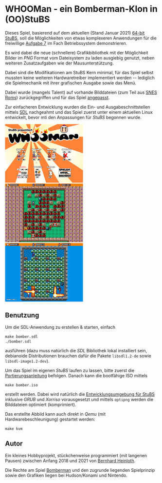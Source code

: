 WHOOMan - ein Bomberman-Klon in (OO)StuBS
=========================================

Dieses Spiel, basierend auf dem aktuellen (Stand Januar 2021) 
[64-bit StuBS](https://gitlab.cs.fau.de/i4/bs/stubs),
soll die Möglichkeiten von etwas komplexeren Anwendungen für die freiwillige 
[Aufgabe 7](https://www4.cs.fau.de/Lehre/WS20/V_BS/Uebungen/aufgabe7/a7.shtml)
im Fach Betriebssystem demonstrieren.

Es wird dabei die neue (schnellere) Grafikbibliothek mit der Möglichkeit 
Bilder im *PNG* Format vom Dateisystem zu laden ausgiebig genutzt, neben
weiteren Zusatzaufgaben wie der Mausunterstützung.

Dabei sind die Modifikationen am StuBS Kern minimal, für das Spiel selbst
mussten keine weiteren Hardwaretreiber implementiert werden -- lediglich die
Spielmechanik mit ihrer grafischen Ausgabe sowie das Menü.

Dabei wurde (mangels Talent) auf vorhande Bilddateien (zum Teil aus 
[SNES Roms](https://www.spriters-resource.com/snes/sbomber/sheet/60462/))
zurückgegriffen und für das Spiel [angepasst](https://de.wikipedia.org/wiki/Hqx).

Zur einfacheren Entwicklung wurden die Ein- und Ausgabeschnittstellen mittels
[SDL](https://de.wikipedia.org/wiki/Simple_DirectMedia_Layer) nachgeahmt und
das Spiel zuerst unter einem aktuellen Linux entwickelt, bevor mti den
Anpassungen für *StuBS* begonnen wurde.

<img src="screenshot_1.png"  width="256" height="192">
<img src="screenshot_2.png"  width="256" height="192">
<img src="screenshot_3.png"  width="256" height="192">


Benutzung
---------

Um die SDL-Anwendung zu erstellen & starten, einfach

    make bomber.sdl
    ./bomber.sdl

ausführen (dazu muss natürlich die *SDL* Bibliothek lokal installiert sein,
debianoide Distributionen brauchen dafür die Pakete `libsdl1.2-de` sowie
`libsdl-image1.2-dev`).

Um das Spiel im eigenen *StuBS* laufen zu lassen, bitte zuerst die
[Portierungsanleitung](stubs/PORTING.md) befolgen.
Danach kann die bootfähige ISO mittels

    make bomber.iso

erstellt werden. Dabei wird natürlich die
[Entwicklungsumgebung für StuBS](https://www4.cs.fau.de/Lehre/WS20/V_BS/Uebungen/aufgabe1/env.shtml)
inklusive *GRUB* und *Xorriso* vorausgesetzt und mittels `optipng` werden die
Bilddateien optimiert (komprimiert).

Das erstellte Abbild kann auch direkt in *Qemu* (mit Hardwarebeschleunigung)
gestartet werden:

    make kvm


Autor
-----

Ein kleines Hobbyprojekt, stückchenweise programmiert (mit langenen Pausen)
zwischen Anfang 2018 und 2021 von [Bernhard Heinloth](mailto:bernhard@heinloth.net).

Die Rechte am Spiel [Bomberman](https://de.wikipedia.org/wiki/Bomberman) und
den zugrunde liegenden Spielprinzip sowie den Grafiken liegen bei
Hudson/Konami und Nintendo.
